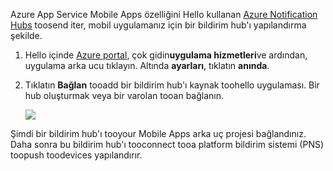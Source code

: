 Azure App Service Mobile Apps özelliğini Hello kullanan [Azure Notification Hubs] toosend iter, mobil uygulamanız için bir bildirim hub'ı yapılandırma şekilde.

1. Hello içinde [Azure portal], çok gidin**uygulama hizmetleri**ve ardından, uygulama arka ucu tıklayın. Altında **ayarları**, tıklatın **anında**.
2. Tıklatın **Bağlan** tooadd bir bildirim hub'ı kaynak toohello uygulaması. Bir hub oluşturmak veya bir varolan tooan bağlanın.

    ![](./media/app-service-mobile-create-notification-hub/configure-hub-flow.png)

Şimdi bir bildirim hub'ı tooyour Mobile Apps arka uç projesi bağlandınız. Daha sonra bu bildirim hub'ı tooconnect tooa platform bildirim sistemi (PNS) toopush toodevices yapılandırır.

[Azure portal]: https://portal.azure.com/
[Azure Notification Hubs]: https://azure.microsoft.com/en-us/documentation/articles/notification-hubs-push-notification-overview/
